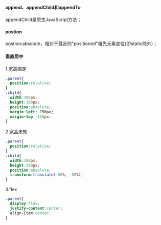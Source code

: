 #### append、appendChild和appendTo
appendChild是原生JavaScript方法；

#### postion
postion:absolute，相对于最近的"positioned"祖先元素定位(即static除外)；

#### 垂直居中
1.宽高固定
```css
.parent{
  position:relative;
}
.child{
  width:300px;
  height:300px;
  position:absolute;
  margin-left;-150px;
  margin-top:-150px;
}
```
2.宽高未知
```css
.parent{
  position:relative;
}
.child{
  width:300px;
  height:300px;
  position:absolute;
  transform:translate(-50%, -50%);
}
```
3.flex
```css
.parent{
  display:flex;
  justify-content:center;
  align-item:center;
}
```
